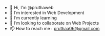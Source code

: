 - 👋 Hi, I’m @pruthaweb
- 👀 I’m interested in Web Development
- 🌱 I’m currently learning 
- 💞️ I’m looking to collaborate on Web Projects
- 📫 How to reach me : pruthaa06@gmail.com

<!---
pruthaweb/pruthaweb is a ✨ special ✨ repository because its `README.md` (this file) appears on your GitHub profile.
You can click the Preview link to take a look at your changes.
--->
